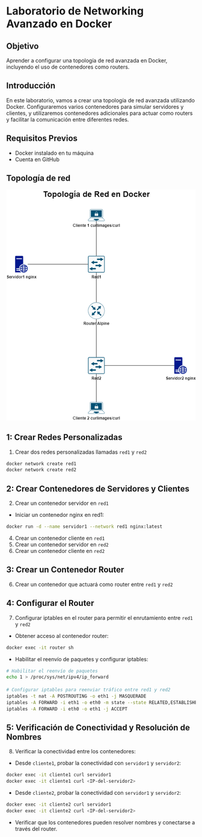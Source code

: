 # Laboratorio de Networking Avanzado en Docker

## Objetivo
Aprender a configurar una topología de red avanzada en Docker, incluyendo el uso de contenedores como routers.

## Introducción
En este laboratorio, vamos a crear una topología de red avanzada utilizando Docker. Configuraremos varios contenedores para simular servidores y clientes, y utilizaremos contenedores adicionales para actuar como routers y facilitar la comunicación entre diferentes redes.

## Requisitos Previos
- Docker instalado en tu máquina
- Cuenta en GitHub

## Topología de red
![topologia de red](imgs//TopologiadeRedenDocker.drawio.png)

## 1: Crear Redes Personalizadas
1. Crear dos redes personalizadas llamadas `red1` y `red2`
```bash
docker network create red1
docker network create red2
```

## 2:  Crear Contenedores de Servidores y Clientes
2. Crear un contenedor servidor en `red1`
- Iniciar un contenedor nginx en red1:
```bash
docker run -d --name servidor1 --network red1 nginx:latest
```

4. Crear un contenedor cliente en `red1`
5. Crear un contenedor servidor en `red2`
6. Crear un contenedor cliente en `red2`

## 3: Crear un Contenedor Router
6. Crear un contenedor que actuará como router entre  `red1` y `red2`

## 4: Configurar el Router
7. Configurar iptables en el router para permitir el enrutamiento entre  `red1` y `red2`
- Obtener acceso al contenedor router:
```bash
docker exec -it router sh
```
- Habilitar el reenvío de paquetes y configurar iptables:
```sh
# Habilitar el reenvío de paquetes
echo 1 > /proc/sys/net/ipv4/ip_forward

# Configurar iptables para reenviar tráfico entre red1 y red2
iptables -t nat -A POSTROUTING -o eth1 -j MASQUERADE
iptables -A FORWARD -i eth1 -o eth0 -m state --state RELATED,ESTABLISHED -j ACCEPT
iptables -A FORWARD -i eth0 -o eth1 -j ACCEPT
```
##  5: Verificación de Conectividad y Resolución de Nombres
8. Verificar la conectividad entre los contenedores:
- Desde `cliente1`, probar la conectividad con `servidor1` y `servidor2`:
```bash
docker exec -it cliente1 curl servidor1
docker exec -it cliente1 curl <IP-del-servidor2>
```
- Desde `cliente2`, probar la conectividad con `servidor1` y `servidor2`:
```bash
docker exec -it cliente2 curl servidor1
docker exec -it cliente2 curl <IP-del-servidor2>
```
- Verificar que los contenedores pueden resolver nombres y conectarse a través del router.


